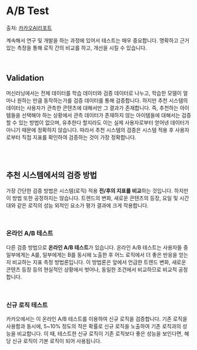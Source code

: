 # A/B Test

출처: [카카오AI리포트](https://brunch.co.kr/@kakao-it/72)

계속해서 연구 및 개발을 하는 과정에 있어서 테스트는 매우 중요합니다. 명확하고 근거있는 측정을 통해 로직 간의 비교를 하고, 개선을 시킬 수 있습니다.

<br>

## Validation

머신러닝에서는 전체 데이터를 학습 데이터와 검증 데이터로 나누고, 학습한 모델이 얼마나 원하는 만큼 동작하는가를 검증 데이터를 통해 검증합니다. 하지만 추천 시스템의 데이터는 사용자가 관측한 콘텐츠에 대해서만 그 결과가 존재합니다. 즉, 추천하는 아이템들을 선택해야 하는 상황에서 관측 데이터가 존재하지 않는 아이템들에 대해서는 검증할 수 있는 방법이 없으며, 유추한다 할지라도 이는 실제 사용자로부터 얻어낸 데이터가 아니기 때문에 정확하지 않습니다. 따라서 추천 시스템의 검증은 시스템 적용 후 사용자로부터 직접 지표를 확인하여 검증하는 것이 가장 정확합니다.

<br>

<br>

## 추천 시스템에서의 검증 방법

가장 간단한 검증 방법은 시스템(로직) 적용 **전/후의 지표를 비교**하는 것입니다. 하지만 이 방법 또한 공정하지는 않습니다. 트렌드의 변화, 새로운 콘텐츠의 등장, 요일 및 시간대와 같은 로직의 성능 외적인 요소가 평가 결과에 크게 작용합니다.

<br>

### 온라인 A/B 테스트

다른 검증 방법으로 **온라인 A/B 테스트**가 있습니다. 온라인 A/B 테스트는 사용자들 중 일부에게는 A를, 일부에게는 B를 동시에 노출한 후 어느 로직에서 더 좋은 반응을 얻는지 비교하는 지표 측정 방법론입니다. 이 방법론은 앞에서 언급한 트렌드 변화, 새로운 콘텐츠 등장 등의 현실적인 상황에서 벗어나, 동일한 조건에서 비교하므로 비교적 공정합니다.

<br>

### 신규 로직 테스트

카카오에서는 이 온라인 A/B 테스트를 이용하여 신규 로직을 검증합니다. 기존 로직을 사용함과 동시에, 5~10% 정도의 작은 확률로 신규 로직을 노출하여 기존 로직과의 성능을 비교합니다. 이 때, 테스트한 신규 로직이 기존 로직보다 좋은 성능을 보인다면, 해당 신규 로직이 기본 로직이 되어 사용됩니다.